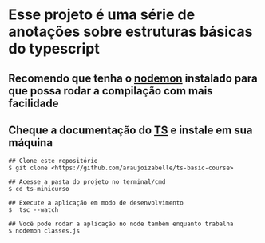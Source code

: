 # Esse projeto é uma série de anotações sobre estruturas básicas do typescript

## Recomendo que tenha o [nodemon](https://www.npmjs.com/package/nodemon) instalado para que possa rodar a compilação com mais facilidade
## Cheque a documentação do [TS](https://www.typescriptlang.org/) e instale em sua máquina

```
## Clone este repositório
$ git clone <https://github.com/araujoizabelle/ts-basic-course>

## Acesse a pasta do projeto no terminal/cmd
$ cd ts-minicurso

## Execute a aplicação em modo de desenvolvimento
$  tsc --watch

## Você pode rodar a aplicação no node também enquanto trabalha
$ nodemon classes.js

```
